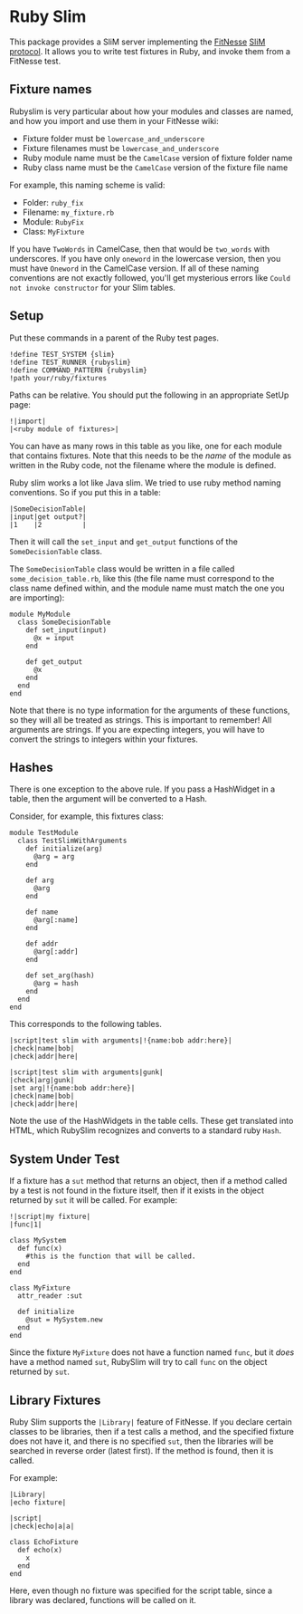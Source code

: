 Ruby Slim
=========

This package provides a SliM server implementing the [FitNesse](http://fitnesse.org)
[SliM protocol](http://fitnesse.org/FitNesse.UserGuide.WritingAcceptanceTests.SliM). It allows
you to write test fixtures in Ruby, and invoke them from a FitNesse test.


Fixture names
-------------

Rubyslim is very particular about how your modules and classes are named, and
how you import and use them in your FitNesse wiki:

* Fixture folder must be `lowercase_and_underscore`
* Fixture filenames must be `lowercase_and_underscore`
* Ruby module name must be the `CamelCase` version of fixture folder name
* Ruby class name must be the `CamelCase` version of the fixture file name

For example, this naming scheme is valid:

* Folder: `ruby_fix`
* Filename: `my_fixture.rb`
* Module: `RubyFix`
* Class: `MyFixture`

If you have `TwoWords` in CamelCase, then that would be `two_words` with
underscores. If you have only `oneword` in the lowercase version, then you must
have `Oneword` in the CamelCase version. If all of these naming conventions are
not exactly followed, you'll get mysterious errors like `Could not invoke
constructor` for your Slim tables.


Setup
-----

Put these commands in a parent of the Ruby test pages.

    !define TEST_SYSTEM {slim}
    !define TEST_RUNNER {rubyslim}
    !define COMMAND_PATTERN {rubyslim}
    !path your/ruby/fixtures

Paths can be relative. You should put the following in an appropriate SetUp page:

    !|import|
    |<ruby module of fixtures>|

You can have as many rows in this table as you like, one for each module that
contains fixtures. Note that this needs to be the *name* of the module as
written in the Ruby code, not the filename where the module is defined.

Ruby slim works a lot like Java slim. We tried to use ruby method naming
conventions. So if you put this in a table:

    |SomeDecisionTable|
    |input|get output?|
    |1    |2          |

Then it will call the `set_input` and `get_output` functions of the
`SomeDecisionTable` class.

The `SomeDecisionTable` class would be written in a file called
`some_decision_table.rb`, like this (the file name must correspond to the class
name defined within, and the module name must match the one you are importing):

    module MyModule
      class SomeDecisionTable
        def set_input(input)
          @x = input
        end

        def get_output
          @x
        end
      end
    end

Note that there is no type information for the arguments of these functions, so
they will all be treated as strings. This is important to remember! All
arguments are strings. If you are expecting integers, you will have to convert
the strings to integers within your fixtures.


Hashes
------

There is one exception to the above rule. If you pass a HashWidget in a table,
then the argument will be converted to a Hash.

Consider, for example, this fixtures class:

    module TestModule
      class TestSlimWithArguments
        def initialize(arg)
          @arg = arg
        end

        def arg
          @arg
        end

        def name
          @arg[:name]
        end

        def addr
          @arg[:addr]
        end

        def set_arg(hash)
          @arg = hash
        end
      end
    end

This corresponds to the following tables.

    |script|test slim with arguments|!{name:bob addr:here}|
    |check|name|bob|
    |check|addr|here|

    |script|test slim with arguments|gunk|
    |check|arg|gunk|
    |set arg|!{name:bob addr:here}|
    |check|name|bob|
    |check|addr|here|

Note the use of the HashWidgets in the table cells. These get translated into
HTML, which RubySlim recognizes and converts to a standard ruby `Hash`.


System Under Test
-----------------

If a fixture has a `sut` method that returns an object, then if a method called
by a test is not found in the fixture itself, then if it exists in the object
returned by `sut` it will be called. For example:

    !|script|my fixture|
    |func|1|

    class MySystem
      def func(x)
        #this is the function that will be called.
      end
    end

    class MyFixture
      attr_reader :sut

      def initialize
        @sut = MySystem.new
      end
    end

Since the fixture `MyFixture` does not have a function named `func`, but it
_does_ have a method named `sut`, RubySlim will try to call `func` on the
object returned by `sut`.


Library Fixtures
----------------

Ruby Slim supports the `|Library|` feature of FitNesse. If you declare certain
classes to be libraries, then if a test calls a method, and the specified
fixture does not have it, and there is no specified `sut`, then the libraries
will be searched in reverse order (latest first). If the method is found, then
it is called.

For example:

    |Library|
    |echo fixture|

    |script|
    |check|echo|a|a|

    class EchoFixture
      def echo(x)
        x
      end
    end

Here, even though no fixture was specified for the script table, since a
library was declared, functions will be called on it.

